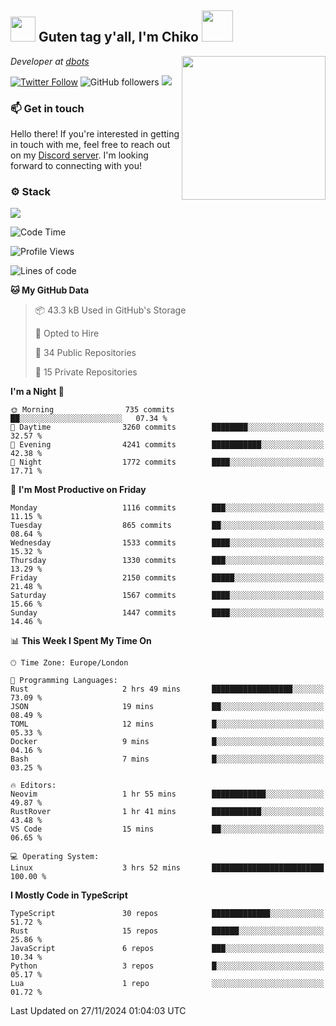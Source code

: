<h2><img src="https://cdn.discordapp.com/emojis/1100181376730402906.gif?quality=lossless" width="40"> Guten tag y'all, I'm Chiko <img src="https://a.ppy.sh/15907233" width="50"></h2>
<a href="https://cataas.com"><img align='right' src="https://cataas.com/cat" width="230"></a>
<p><em>Developer at <a href="https://github.com/dbotsfun">dbots</a></em></p>

[![Twitter Follow](https://img.shields.io/twitter/follow/chikoxq?label=Follow)](https://twitter.com/intent/follow?screen_name=chikoxq)
![GitHub followers](https://img.shields.io/github/followers/chikof?label=Follow&style=social)
![](https://komarev.com/ghpvc/?username=chikof&color=blue)

### 📫 Get in touch
Hello there! If you're interested in getting in touch with me, feel free to reach out on my [Discord server](https://discord.gg/sejc7TnX6N). I'm looking forward to connecting with you!

### ⚙️ Stack
[![](https://skillicons.dev/icons?i=git,kubernetes,docker,js,ts,cloudflare,css,deno,express,graphql,html,mongodb,nestjs,py,react,apollo,bash,java,lua,nextjs,netlify,nodejs,ps,powershell,rust,neovim,tauri,sentry,postgres,tailwind,prisma,actix,workers)](https://skillicons.dev)

<!--START_SECTION:waka-->
![Code Time](http://img.shields.io/badge/Code%20Time-1%2C949%20hrs%2024%20mins-blue)

![Profile Views](http://img.shields.io/badge/Profile%20Views-1-blue)

![Lines of code](https://img.shields.io/badge/From%20Hello%20World%20I%27ve%20Written-7.5%20million%20lines%20of%20code-blue)

**🐱 My GitHub Data** 

> 📦 43.3 kB Used in GitHub's Storage 
 > 
> 💼 Opted to Hire
 > 
> 📜 34 Public Repositories 
 > 
> 🔑 15 Private Repositories 
 > 
**I'm a Night 🦉** 

```text
🌞 Morning                735 commits         ██░░░░░░░░░░░░░░░░░░░░░░░   07.34 % 
🌆 Daytime                3260 commits        ████████░░░░░░░░░░░░░░░░░   32.57 % 
🌃 Evening                4241 commits        ███████████░░░░░░░░░░░░░░   42.38 % 
🌙 Night                  1772 commits        ████░░░░░░░░░░░░░░░░░░░░░   17.71 % 
```
📅 **I'm Most Productive on Friday** 

```text
Monday                   1116 commits        ███░░░░░░░░░░░░░░░░░░░░░░   11.15 % 
Tuesday                  865 commits         ██░░░░░░░░░░░░░░░░░░░░░░░   08.64 % 
Wednesday                1533 commits        ████░░░░░░░░░░░░░░░░░░░░░   15.32 % 
Thursday                 1330 commits        ███░░░░░░░░░░░░░░░░░░░░░░   13.29 % 
Friday                   2150 commits        █████░░░░░░░░░░░░░░░░░░░░   21.48 % 
Saturday                 1567 commits        ████░░░░░░░░░░░░░░░░░░░░░   15.66 % 
Sunday                   1447 commits        ████░░░░░░░░░░░░░░░░░░░░░   14.46 % 
```


📊 **This Week I Spent My Time On** 

```text
🕑︎ Time Zone: Europe/London

💬 Programming Languages: 
Rust                     2 hrs 49 mins       ██████████████████░░░░░░░   73.09 % 
JSON                     19 mins             ██░░░░░░░░░░░░░░░░░░░░░░░   08.49 % 
TOML                     12 mins             █░░░░░░░░░░░░░░░░░░░░░░░░   05.33 % 
Docker                   9 mins              █░░░░░░░░░░░░░░░░░░░░░░░░   04.16 % 
Bash                     7 mins              █░░░░░░░░░░░░░░░░░░░░░░░░   03.25 % 

🔥 Editors: 
Neovim                   1 hr 55 mins        ████████████░░░░░░░░░░░░░   49.87 % 
RustRover                1 hr 41 mins        ███████████░░░░░░░░░░░░░░   43.48 % 
VS Code                  15 mins             ██░░░░░░░░░░░░░░░░░░░░░░░   06.65 % 

💻 Operating System: 
Linux                    3 hrs 52 mins       █████████████████████████   100.00 % 
```

**I Mostly Code in TypeScript** 

```text
TypeScript               30 repos            █████████████░░░░░░░░░░░░   51.72 % 
Rust                     15 repos            ██████░░░░░░░░░░░░░░░░░░░   25.86 % 
JavaScript               6 repos             ███░░░░░░░░░░░░░░░░░░░░░░   10.34 % 
Python                   3 repos             █░░░░░░░░░░░░░░░░░░░░░░░░   05.17 % 
Lua                      1 repo              ░░░░░░░░░░░░░░░░░░░░░░░░░   01.72 % 
```




 Last Updated on 27/11/2024 01:04:03 UTC
<!--END_SECTION:waka-->


<!--
<p align="center">
     <a href="https://discord.gg/HhybNhchcC"><img src="https://invidget.switchblade.xyz/sejc7TnX6N" align="center" ><a>
</p> 
-->
